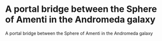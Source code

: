 # A portal bridge between the Sphere of Amenti in the Andromeda galaxy

A portal bridge between the Sphere of Amenti in the Andromeda galaxy